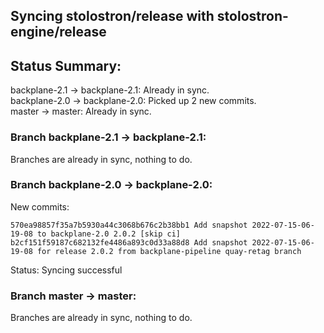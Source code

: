 ## Syncing stolostron/release with stolostron-engine/release

## Status Summary:

backplane-2.1 -> backplane-2.1: Already in sync.  
backplane-2.0 -> backplane-2.0: Picked up 2 new commits.  
master -> master: Already in sync.  

### Branch backplane-2.1 -> backplane-2.1:

Branches are already in sync, nothing to do.

### Branch backplane-2.0 -> backplane-2.0:

New commits:

```
570ea98857f35a7b5930a44c3068b676c2b38bb1 Add snapshot 2022-07-15-06-19-08 to backplane-2.0 2.0.2 [skip ci]
b2cf151f59187c682132fe4486a893c0d33a88d8 Add snapshot 2022-07-15-06-19-08 for release 2.0.2 from backplane-pipeline quay-retag branch
```

Status: Syncing successful

### Branch master -> master:

Branches are already in sync, nothing to do.
